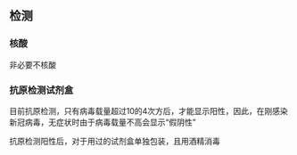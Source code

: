 ## 检测

### 核酸

非必要不核酸

### 抗原检测试剂盒

目前抗原检测，只有病毒载量超过10的4次方后，才能显示阳性，因此，在刚感染新冠病毒，无症状时由于病毒载量不高会显示“假阴性”

抗原检测阳性后，对于用过的试剂盒单独包装，且用酒精消毒
